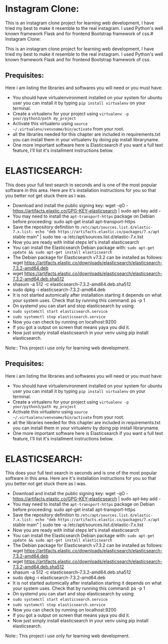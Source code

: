 # Instagram Clone:

This is an instagram clone project for learning web development, I have tried my best to make it resemble to the real instagram.
I used Python's well known framework Flask and for frontend Bootstrap framework of css.# Instagram Clone:

This is an instagram clone project for learning web development, I have tried my best to make it resemble to the real instagram.
I used Python's well known framework Flask and for frontend Bootstrap framework of css.


## Prequisites:

Here i am listing the libraries and softwares you will need or you must have:
* You should have virtualenvironment installed on your system for ubuntu user you can install it by typing ```pip install virtualenv``` on your terminal.
* Create a virtualenv for your project using ```virtualenv -p your/python3/path my_project```
* Activate this virtualenv using ```source ~/.virtualenv/venvname/bin/activate``` from your root.
* all the libraries needed for this chapter are included in requirements.txt you can install them in your virtualenv by doing pip install libraryname.
* One more important software here is Elasticsearch if you want a full text feature, I'll list it's installment instructions below.

# ELASTICSEARCH:
This does your full text search in seconds and is one of the most popular software in this area.
Here are it's installation instructions for you so that you better not get stuck there as I was.

* Download and install the public signing key: wget -qO - https://artifacts.elastic.co/GPG-KEY-elasticsearch | sudo apt-key add -
* You may need to install the ```apt-transport-https``` package on Debian before proceeding: sudo apt-get install apt-transport-https
* Save the repository definition to ```/etc/apt/sources.list.d/elastic-7.x.list: echo "deb https://artifacts.elastic.co/packages/7.x/apt``` stable main" | sudo tee -a /etc/apt/sources.list.d/elastic-7.x.list
* Now you are ready with initial steps let's install elasticsearch
* You can install the Elasticsearch Debian package with: ```sudo apt-get update && sudo apt-get install elasticsearch```
* The Debian package for Elasticsearch v7.3.2 can be installed as follows: wget https://artifacts.elastic.co/downloads/elasticsearch/elasticsearch-7.3.2-amd64.deb
* wget https://artifacts.elastic.co/downloads/elasticsearch/elasticsearch-7.3.2-amd64.deb.sha512
* shasum -a 512 -c elasticsearch-7.3.2-amd64.deb.sha512
* sudo dpkg -i elasticsearch-7.3.2-amd64.deb
* It is not started automically after installation starting it depends on what your system uses.
Check that by running this command: ps -p 1
* On systemd you can start and stop elasticsearch by using:
* ```sudo systemctl start elasticsearch.service```
* ```sudo systemctl stop elasticsearch.service```
* Now you can check by running on localhost:9200
* If you got a output on screen that means yaya you did it.
* Now just simply install elasticsearch in your venv using pip install elasticsearch.

Note:: This project i use only for learning web development.


## Prequisites:

Here i am listing the libraries and softwares you will need or you must have:
* You should have virtualenvironment installed on your system for ubuntu user you can install it by typing ```pip install virtualenv``` on your terminal.
* Create a virtualenv for your project using ```virtualenv -p your/python3/path my_project```
* Activate this virtualenv using ```source ~/.virtualenv/venvname/bin/activate``` from your root.
* all the libraries needed for this chapter are included in requirements.txt you can install them in your virtualenv by doing pip install libraryname.
* One more important software here is Elasticsearch if you want a full text feature, I'll list it's installment instructions below.

# ELASTICSEARCH:
This does your full text search in seconds and is one of the most popular software in this area.
Here are it's installation instructions for you so that you better not get stuck there as I was.

* Download and install the public signing key: wget -qO - https://artifacts.elastic.co/GPG-KEY-elasticsearch | sudo apt-key add -
* You may need to install the ```apt-transport-https``` package on Debian before proceeding: sudo apt-get install apt-transport-https
* Save the repository definition to ```/etc/apt/sources.list.d/elastic-7.x.list: echo "deb https://artifacts.elastic.co/packages/7.x/apt``` stable main" | sudo tee -a /etc/apt/sources.list.d/elastic-7.x.list
* Now you are ready with initial steps let's install elasticsearch
* You can install the Elasticsearch Debian package with: ```sudo apt-get update && sudo apt-get install elasticsearch```
* The Debian package for Elasticsearch v7.3.2 can be installed as follows: wget https://artifacts.elastic.co/downloads/elasticsearch/elasticsearch-7.3.2-amd64.deb
* wget https://artifacts.elastic.co/downloads/elasticsearch/elasticsearch-7.3.2-amd64.deb.sha512
* shasum -a 512 -c elasticsearch-7.3.2-amd64.deb.sha512
* sudo dpkg -i elasticsearch-7.3.2-amd64.deb
* It is not started automically after installation starting it depends on what your system uses.
Check that by running this command: ps -p 1
* On systemd you can start and stop elasticsearch by using:
* ```sudo systemctl start elasticsearch.service```
* ```sudo systemctl stop elasticsearch.service```
* Now you can check by running on localhost:9200
* If you got a output on screen that means yaya you did it.
* Now just simply install elasticsearch in your venv using pip install elasticsearch.

Note:: This project i use only for learning web development.
